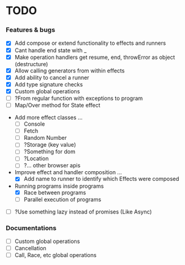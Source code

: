 # TODO

### Features & bugs
- [x] Add compose or extend functionality to effects and runners
- [x] Cant handle end state with _
- [x] Make operation handlers get resume, end, throwError as object (destructure)
- [x] Allow calling generators from within effects
- [x] Add ability to cancel a runner
- [x] Add type signature checks
- [x] Custom global operations
- [ ] ?From regular function with exceptions to program
- [ ] Map/Over method for State effect

- Add more effect classes ...
  - [ ] Console
  - [ ] Fetch
  - [ ] Random Number
  - [ ] ?Storage (key value)
  - [ ] ?Something for dom
  - [ ] ?Location
  - [ ] ?... other browser apis

- Improve effect and handler composition ...
  - [x] Add name to runner to identify which Effects were composed

- Running programs inside programs
  - [x] Race between programs
  - [ ] Parallel execution of programs

- [ ] ?Use something lazy instead of promises (Like Async)

### Documentations
- [ ] Custom global operations
- [ ] Cancellation
- [ ] Call, Race, etc global operations
